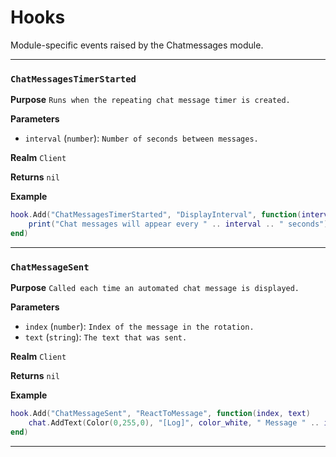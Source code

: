 # Hooks
Module-specific events raised by the Chatmessages module.

---
### `ChatMessagesTimerStarted`

**Purpose**
`Runs when the repeating chat message timer is created.`

**Parameters**

* `interval` (`number`): `Number of seconds between messages.`

**Realm**
`Client`

**Returns**
`nil`

**Example**

```lua
hook.Add("ChatMessagesTimerStarted", "DisplayInterval", function(interval)
    print("Chat messages will appear every " .. interval .. " seconds")
end)
```

---

### `ChatMessageSent`

**Purpose**
`Called each time an automated chat message is displayed.`

**Parameters**

* `index` (`number`): `Index of the message in the rotation.`
* `text` (`string`): `The text that was sent.`

**Realm**
`Client`

**Returns**
`nil`

**Example**

```lua
hook.Add("ChatMessageSent", "ReactToMessage", function(index, text)
    chat.AddText(Color(0,255,0), "[Log]", color_white, " Message " .. index .. ": " .. text)
end)
```

---
